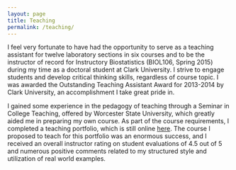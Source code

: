 ```yaml
---
layout: page
title: Teaching
permalink: /teaching/
---
```


I feel very fortunate to have had the opportunity to serve as a teaching assistant for twelve laboratory sections in six courses and to be the instructor of record for Instructory Biostatistics (BIOL106, Spring 2015) during my time as a doctoral student at Clark University. I strive to engage students and develop critical thinking skills, regardless of course topic.  I was awarded the Outstanding Teaching Assistant Award for 2013-2014 by Clark University, an accomplishment I take great pride in. 

I gained some experience in the pedagogy of teaching through a Seminar in College Teaching, offered by Worcester State University, which greatly aided me in preparing my own course.  As part of the course requirements, I completed a teaching portfolio, which is still online [here](https://sites.google.com/site/jssteaching/home).  The course I proposed to teach for this portfolio was an enormous success, and I received an overall instructor rating on student evaluations of 4.5 out of 5 and numerous positive comments related to my structured style and utilization of real world examples.
